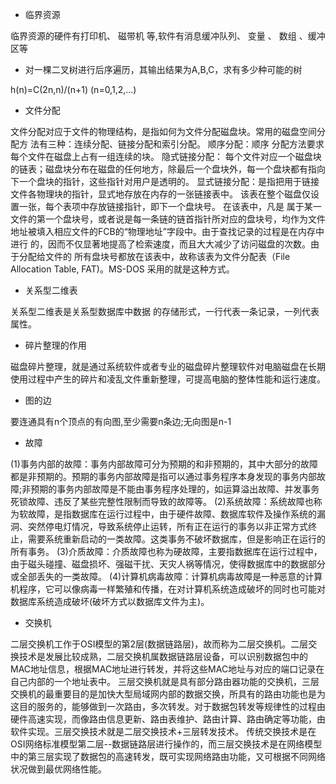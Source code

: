 - 临界资源

临界资源的硬件有打印机、 磁带机 等,软件有消息缓冲队列、 变量 、 数组 、缓冲区等

- 对一棵二叉树进行后序遍历，其输出结果为A,B,C，求有多少种可能的树

h(n)=C(2n,n)/(n+1) (n=0,1,2,...)

- 文件分配

文件分配对应于文件的物理结构，是指如何为文件分配磁盘块。常用的磁盘空间分配方 法有三种：连续分配、链接分配和索引分配。
顺序分配：顺序 分配方法要求每个文件在磁盘上占有一组连续的块。
隐式链接分配： 每个文件对应一个磁盘块的链表；磁盘块分布在磁盘的任何地方，除最后一个盘块外，每一个盘块都有指向下一个盘块的指针，这些指针对用户是透明的。
显式链接分配：是指把用于链接文件各物理块的指针，显式地存放在内存的一张链接表中。 该表在整个磁盘仅设置一张，每个表项中存放链接指针，即下一个盘块号。 在该表中，凡是 属于某一文件的第一个盘块号，或者说是每一条链的链首指针所对应的盘块号，均作为文件 地址被填入相应文件的FCB的“物理地址”字段中。由于查找记录的过程是在内存中进行 的，因而不仅显著地提高了检索速度，而且大大减少了访问磁盘的次数。由于分配给文件的 所有盘块号都放在该表中，故称该表为文件分配表（File Allocation Table, FAT)。MS-DOS 采用的就是这种方式。

- 关系型二维表

关系型二维表是关系型数据库中数据 的存储形式，一行代表一条记录，一列代表属性。

- 碎片整理的作用

磁盘碎片整理，就是通过系统软件或者专业的磁盘碎片整理软件对电脑磁盘在长期使用过程中产生的碎片和凌乱文件重新整理，可提高电脑的整体性能和运行速度。

- 图的边

要连通具有n个顶点的有向图,至少需要n条边;无向图是n-1

- 故障

(1)事务内部的故障：事务内部故障可分为预期的和非预期的，其中大部分的故障都是非预期的。预期的事务内部故障是指可以通过事务程序本身发现的事务内部故障;非预期的事务内部故障是不能由事务程序处理的，如运算溢出故障、并发事务死锁故障、违反了某些完整性限制而导致的故障等。
(2)系统故障：系统故障也称为软故障，是指数据库在运行过程中，由于硬件故障、数据库软件及操作系统的漏洞、突然停电灯情况，导致系统停止运转，所有正在运行的事务以非正常方式终止，需要系统重新启动的一类故障。这类事务不破坏数据库，但是影响正在运行的所有事务。
(3)介质故障：介质故障也称为硬故障，主要指数据库在运行过程中，由于磁头碰撞、磁盘损坏、强磁干扰、天灾人祸等情况，使得数据库中的数据部分或全部丢失的一类故障。
(4)计算机病毒故障：计算机病毒故障是一种恶意的计算机程序，它可以像病毒一样繁殖和传播，在对计算机系统造成破坏的同时也可能对数据库系统造成破坏(破坏方式以数据库文件为主)。

- 交换机

二层交换机工作于OSI模型的第2层(数据链路层)，故而称为二层交换机。二层交换技术是发展比较成熟，二层交换机属数据链路层设备，可以识别数据包中的MAC地址信息，根据MAC地址进行转发，并将这些MAC地址与对应的端口记录在自己内部的一个地址表中。
三层交换机就是具有部分路由器功能的交换机，三层交换机的最重要目的是加快大型局域网内部的数据交换，所具有的路由功能也是为这目的服务的，能够做到一次路由，多次转发。对于数据包转发等规律性的过程由硬件高速实现，而像路由信息更新、路由表维护、路由计算、路由确定等功能，由软件实现。三层交换技术就是二层交换技术+三层转发技术。
传统交换技术是在OSI网络标准模型第二层--数据链路层进行操作的，而三层交换技术是在网络模型中的第三层实现了数据包的高速转发，既可实现网络路由功能，又可根据不同网络状况做到最优网络性能。